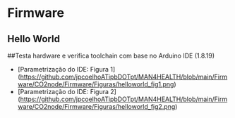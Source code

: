 # Firmware
## Hello World
##Testa hardware e verifica toolchain com base no Arduino IDE (1.8.19)
- [Parametrização do IDE: Figura 1] (https://github.com/jpcoelhoATipbDOTpt/MAN4HEALTH/blob/main/Firmware/CO2node/Firmware/Figuras/helloworld_fig1.png)
- [Parametrização do IDE: Figura 2] (https://github.com/jpcoelhoATipbDOTpt/MAN4HEALTH/blob/main/Firmware/CO2node/Firmware/Figuras/helloworld_fig2.png)
## 
